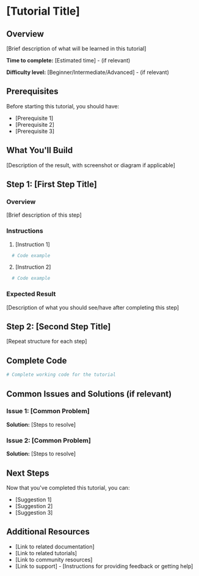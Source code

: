 # [Tutorial Title]

## Overview

[Brief description of what will be learned in this tutorial]

**Time to complete:** [Estimated time] - (if relevant)

**Difficulty level:** [Beginner/Intermediate/Advanced] - (if relevant)

## Prerequisites

Before starting this tutorial, you should have:
- [Prerequisite 1]
- [Prerequisite 2]
- [Prerequisite 3]

## What You'll Build

[Description of the result, with screenshot or diagram if applicable]

## Step 1: [First Step Title]

### Overview
[Brief description of this step]

### Instructions

1. [Instruction 1]
 ```python
   # Code example
 ```

2. [Instruction 2]
 ```python
   # Code example
 ```

### Expected Result
[Description of what you should see/have after completing this step]

## Step 2: [Second Step Title]

[Repeat structure for each step]

## Complete Code

```python
# Complete working code for the tutorial
```

## Common Issues and Solutions (if relevant)

### Issue 1: [Common Problem]
**Solution:** [Steps to resolve]

### Issue 2: [Common Problem]
**Solution:** [Steps to resolve]


## Next Steps

Now that you've completed this tutorial, you can:
- [Suggestion 1]
- [Suggestion 2]
- [Suggestion 3]


## Additional Resources

- [Link to related documentation]
- [Link to related tutorials]
- [Link to community resources]
- [Link to support] - [Instructions for providing feedback or getting help] 
